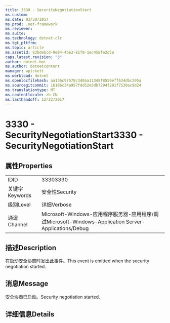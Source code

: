 ```yaml
---
title: 3330 - SecurityNegotiationStart
ms.custom: 
ms.date: 03/30/2017
ms.prod: .net-framework
ms.reviewer: 
ms.suite: 
ms.technology: dotnet-clr
ms.tgt_pltfrm: 
ms.topic: article
ms.assetid: 83bdebcd-9e84-4be3-81f8-1ec458fe2d5a
caps.latest.revision: "3"
author: dotnet-bot
ms.author: dotnetcontent
manager: wpickett
ms.workload: dotnet
ms.openlocfilehash: aa136c97578c340aa11348f8559eff634dbc295a
ms.sourcegitcommit: 16186c34a957fdd52e5db7294f291f7530ac9d24
ms.translationtype: MT
ms.contentlocale: zh-CN
ms.lasthandoff: 12/22/2017
---
```

# <a name="3330---securitynegotiationstart"></a><span data-ttu-id="4d259-102">3330 - SecurityNegotiationStart</span><span class="sxs-lookup"><span data-stu-id="4d259-102">3330 - SecurityNegotiationStart</span></span>
## <a name="properties"></a><span data-ttu-id="4d259-103">属性</span><span class="sxs-lookup"><span data-stu-id="4d259-103">Properties</span></span>  
  
|||  
|-|-|  
|<span data-ttu-id="4d259-104">ID</span><span class="sxs-lookup"><span data-stu-id="4d259-104">ID</span></span>|<span data-ttu-id="4d259-105">3330</span><span class="sxs-lookup"><span data-stu-id="4d259-105">3330</span></span>|  
|<span data-ttu-id="4d259-106">关键字</span><span class="sxs-lookup"><span data-stu-id="4d259-106">Keywords</span></span>|<span data-ttu-id="4d259-107">安全性</span><span class="sxs-lookup"><span data-stu-id="4d259-107">Security</span></span>|  
|<span data-ttu-id="4d259-108">级别</span><span class="sxs-lookup"><span data-stu-id="4d259-108">Level</span></span>|<span data-ttu-id="4d259-109">详细</span><span class="sxs-lookup"><span data-stu-id="4d259-109">Verbose</span></span>|  
|<span data-ttu-id="4d259-110">通道</span><span class="sxs-lookup"><span data-stu-id="4d259-110">Channel</span></span>|<span data-ttu-id="4d259-111">Microsoft-Windows-应用程序服务器-应用程序/调试</span><span class="sxs-lookup"><span data-stu-id="4d259-111">Microsoft-Windows-Application Server-Applications/Debug</span></span>|  
  
## <a name="description"></a><span data-ttu-id="4d259-112">描述</span><span class="sxs-lookup"><span data-stu-id="4d259-112">Description</span></span>  
 <span data-ttu-id="4d259-113">在启动安全协商时发出此事件。</span><span class="sxs-lookup"><span data-stu-id="4d259-113">This event is emitted when the security negotiation started.</span></span>  
  
## <a name="message"></a><span data-ttu-id="4d259-114">消息</span><span class="sxs-lookup"><span data-stu-id="4d259-114">Message</span></span>  
 <span data-ttu-id="4d259-115">安全协商已启动。</span><span class="sxs-lookup"><span data-stu-id="4d259-115">Security negotiation started.</span></span>  
  
## <a name="details"></a><span data-ttu-id="4d259-116">详细信息</span><span class="sxs-lookup"><span data-stu-id="4d259-116">Details</span></span>
